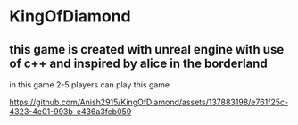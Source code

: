 # KingOfDiamond
## this game is created with unreal engine with use of c++ and inspired by alice in the borderland
in this game 2-5 players can play this game 

https://github.com/Anish2915/KingOfDiamond/assets/137883198/e761f25c-4323-4e01-993b-e436a3fcb059

